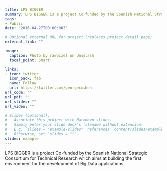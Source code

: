 ```yaml
---
title: LPS BIGGER
summary: LPS BIGGER is a project Co-funded by the Spanish National Strategic Consortium for Technical Research which aims at building the first environment for the development of Big Data applications.
tags:
- Public
date: "2016-04-27T00:00:00Z"

# Optional external URL for project (replaces project detail page).
external_link: ""

image:
  caption: Photo by rawpixel on Unsplash
  focal_point: Smart

links:
- icon: twitter
  icon_pack: fab
  name: Follow
  url: https://twitter.com/georgecushen
url_code: ""
url_pdf: ""
url_slides: ""
url_video: ""

# Slides (optional).
#   Associate this project with Markdown slides.
#   Simply enter your slide deck's filename without extension.
#   E.g. `slides = "example-slides"` references `content/slides/example-slides.md`.
#   Otherwise, set `slides = ""`.
slides: example
---
```


LPS BIGGER is a project Co-funded by the Spanish National Strategic Consortium for Technical Research which aims at building the first environment for the development of Big Data applications.